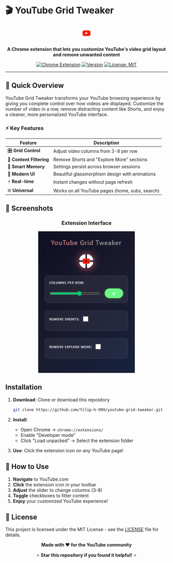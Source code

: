 # 🎬 YouTube Grid Tweaker

<div align="center">

![Extension Preview](images/yotubeGrid48.png)

**A Chrome extension that lets you customize YouTube's video grid layout and remove unwanted content**

[![Chrome Extension](https://img.shields.io/badge/Chrome-Extension-4285F4?style=for-the-badge&logo=google-chrome&logoColor=white)](https://chrome.google.com/webstore)
[![Version](https://img.shields.io/badge/version-1.0.0-success?style=for-the-badge)](https://github.com/filip-h-999/youtube-grid-tweaker/releases)
[![License: MIT](https://img.shields.io/badge/License-MIT-yellow?style=for-the-badge)](https://opensource.org/licenses/MIT)
</div>

---

## 🚀 Quick Overview

YouTube Grid Tweaker transforms your YouTube browsing experience by giving you complete control over how videos are displayed. Customize the number of video in a row, remove distracting content like Shorts, and enjoy a cleaner, more personalized YouTube interface.

### ⚡ Key Features

| Feature                  | Description                                     |
| ------------------------ | ----------------------------------------------- |
| 🎛️ **Grid Control**      | Adjust video columns from 3-8 per row           |
| 🚫 **Content Filtering** | Remove Shorts and "Explore More" sections       |
| 💾 **Smart Memory**      | Settings persist across browser sessions        |
| 🎨 **Modern UI**         | Beautiful glassmorphism design with animations  |
| ⚡ **Real-time**         | Instant changes without page refresh            |
| 🌐 **Universal**         | Works on all YouTube pages (home, subs, search) |

## 📸 Screenshots

<div align="center">

### Extension Interface

<img src="images/Screenshot.png" alt="Extension Popup" width="300">

</div>

## Installation

1. **Download**: Clone or download this repository

   ```bash
   git clone https://github.com/filip-h-999/youtube-grid-tweaker.git
   ```

2. **Install**:

   - Open Chrome → `chrome://extensions/`
   - Enable "Developer mode"
   - Click "Load unpacked" → Select the extension folder

3. **Use**: Click the extension icon on any YouTube page!

## 📖 How to Use

1. **Navigate** to YouTube.com
2. **Click** the extension icon in your toolbar
3. **Adjust** the slider to change columns (3-8)
4. **Toggle** checkboxes to filter content
5. **Enjoy** your customized YouTube experience!

## 📄 License

This project is licensed under the MIT License - see the [LICENSE](LICENSE) file for details.

<div align="center">

**Made with ❤️ for the YouTube community**

⭐ **Star this repository if you found it helpful!** ⭐

</div>
